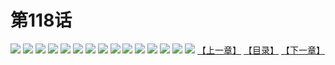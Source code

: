 # 第118话
![](https://s2.baozimh.com/scomic/yuekanshaonuyeqijun-chunquan/0/117-w5fa/1.jpg)
![](https://s2.baozimh.com/scomic/yuekanshaonuyeqijun-chunquan/0/117-w5fa/2.jpg)
![](https://s2.baozimh.com/scomic/yuekanshaonuyeqijun-chunquan/0/117-w5fa/3.jpg)
![](https://s2.baozimh.com/scomic/yuekanshaonuyeqijun-chunquan/0/117-w5fa/4.jpg)
![](https://s2.baozimh.com/scomic/yuekanshaonuyeqijun-chunquan/0/117-w5fa/5.jpg)
![](https://s2.baozimh.com/scomic/yuekanshaonuyeqijun-chunquan/0/117-w5fa/6.jpg)
![](https://s2.baozimh.com/scomic/yuekanshaonuyeqijun-chunquan/0/117-w5fa/7.jpg)
![](https://s2.baozimh.com/scomic/yuekanshaonuyeqijun-chunquan/0/117-w5fa/8.jpg)
![](https://s2.baozimh.com/scomic/yuekanshaonuyeqijun-chunquan/0/117-w5fa/9.jpg)
![](https://s2.baozimh.com/scomic/yuekanshaonuyeqijun-chunquan/0/117-w5fa/10.jpg)
![](https://s2.baozimh.com/scomic/yuekanshaonuyeqijun-chunquan/0/117-w5fa/11.jpg)
![](https://s2.baozimh.com/scomic/yuekanshaonuyeqijun-chunquan/0/117-w5fa/12.jpg)
![](https://s2.baozimh.com/scomic/yuekanshaonuyeqijun-chunquan/0/117-w5fa/13.jpg)
![](https://s2.baozimh.com/scomic/yuekanshaonuyeqijun-chunquan/0/117-w5fa/14.jpg)
![](https://s2.baozimh.com/scomic/yuekanshaonuyeqijun-chunquan/0/117-w5fa/15.jpg)
[【上一章】](./112.md)
[【目录】](./README.md)
[【下一章】](./114.md)
